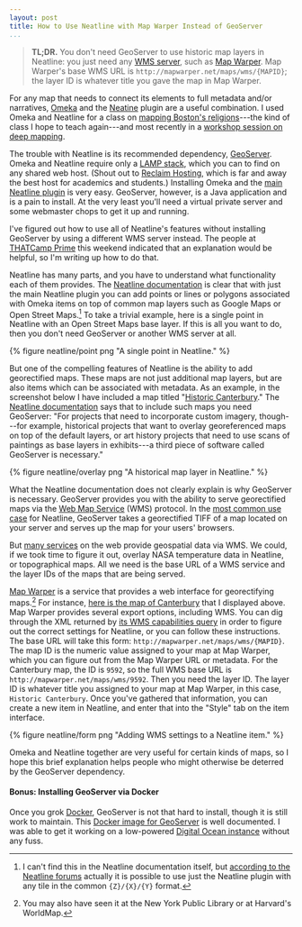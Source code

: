 ```yaml
---
layout: post
title: How to Use Neatline with Map Warper Instead of GeoServer
...
```


> **TL;DR.** You don't need GeoServer to use historic map layers in Neatline: you just need any [WMS server](https://en.wikipedia.org/wiki/Web_Map_Service), such as [Map Warper](http://mapwarper.net/). Map Warper's base WMS URL is `http://mapwarper.net/maps/wms/{MAPID}`; the layer ID is whatever title you gave the map in Map Warper.

For any map that needs to connect its elements to full metadata and/or narratives, [Omeka](http://omeka.org/) and the [Neatine](http://neatline.org/) plugin are a useful combination. I used Omeka and Neatline for a class on [mapping Boston's religions](http://omeka.lts.brandeis.edu/neatline/fullscreen/mapping-bostons-religions)---the kind of class I hope to teach again---and most recently in a [workshop session on deep mapping](http://lincolnmullen.com/projects/spatial-workshop/deep-maps.html).

The trouble with Neatline is its recommended dependency, [GeoServer](http://geoserver.org/). Omeka and Neatline require only a [LAMP stack](https://en.wikipedia.org/wiki/LAMP_(software_bundle)), which you can to find on any shared web host. (Shout out to [Reclaim Hosting](https://portal.reclaimhosting.com/aff.php?aff=004), which is far and away the best host for academics and students.) Installing Omeka and the [main Neatline plugin](http://omeka.org/add-ons/plugins/neatline/) is very easy. GeoServer, however, is a Java application and is a pain to install. At the very least you'll need a virtual private server and some webmaster chops to get it up and running.

I've figured out how to use all of Neatline's features without installing GeoServer by using a different WMS server instead. The people at [THATCamp Prime](http://prime2015.thatcamp.org) this weekend indicated that an explanation would be helpful, so I'm writing up how to do that.

<!--more-->

Neatline has many parts, and you have to understand what functionality each of them provides. The [Neatline documentation](http://docs.neatline.org/installing-neatline.html) is clear that with just the main Neatline plugin you can add points or lines or polygons associated with Omeka items on top of common map layers such as Google Maps or Open Street Maps.[^1] To take a trivial example, here is a single point in Neatline with an Open Street Maps base layer. If this is all you want to do, then you don't need GeoServer or another WMS server at all.

{% figure neatline/point png "A single point in Neatline." %}

But one of the compelling features of Neatline is the ability to add georectified maps. These maps are not just additional map layers, but are also items which can be associated with metadata. As an example, in the screenshot below I have included a map titled "[Historic Canterbury](http://www.davidrumsey.com/luna/servlet/s/sgm48r)." The [Neatline documentation](http://docs.neatline.org/installing-neatline.html) says that to include such maps you need GeoServer: "For projects that need to incorporate custom imagery, though---for example, historical projects that want to overlay georeferenced maps on top of the default layers, or art history projects that need to use scans of paintings as base layers in exhibits---a third piece of software called GeoServer is necessary."

{% figure neatline/overlay png "A historical map layer in Neatline." %}

What the Neatline documentation does not clearly explain is why GeoServer is necessary. GeoServer provides you with the ability to serve georectified maps via the [Web Map Service](https://en.wikipedia.org/wiki/Web_Map_Service) (WMS) protocol. In the [most common use case](http://docs.neatline.org/style-tab-imagery.html) for Neatline, GeoServer takes a georectified TIFF of a map located on your server and serves up the map for your users' browsers.

But [many services](http://trac.osgeo.org/openlayers/wiki/AvailableWMSServices) on the web provide geospatial data via WMS. We could, if we took time to figure it out, overlay NASA temperature data in Neatline, or topographical maps. All we need is the base URL of a WMS service and the layer IDs of the maps that are being served.

[Map Warper](http://mapwarper.net/) is a service that provides a web interface for georectifying maps.[^2] For instance, [here is the map of Canterbury](http://mapwarper.net/maps/9592#Preview_Map_tab) that I displayed above. Map Warper provides several export options, including WMS. You can dig through the XML returned by [its WMS capabilities query](http://mapwarper.net/maps/wms/9592?request=GetCapabilities&service=WMS&version=1.1.1) in order to figure out the correct settings for Neatline, or you can follow these instructions. The base URL will take this form: `http://mapwarper.net/maps/wms/{MAPID}`. The map ID is the numeric value assigned to your map at Map Warper, which you can figure out from the Map Warper URL or metadata. For the Canterbury map, the ID is `9592`, so the full WMS base URL is `http://mapwarper.net/maps/wms/9592`. Then you need the layer ID. The layer ID is whatever title you assigned to your map at Map Warper, in this case, `Historic Canterbury`. Once you've gathered that information, you can create a new item in Neatline, and enter that into the "Style" tab on the item interface.

{% figure neatline/form png "Adding WMS settings to a Neatline item." %}

Omeka and Neatline together are very useful for certain kinds of maps, so I hope this brief explanation helps people who might otherwise be deterred by the GeoServer dependency.

#### Bonus: Installing GeoServer via Docker

Once you grok [Docker](https://www.docker.com/), GeoServer is not that hard to install, though it is still work to maintain. This [Docker image for GeoServer](https://github.com/kartoza/docker-geoserver) is well documented. I was able to get it working on a low-powered [Digital Ocean instance](https://www.digitalocean.com/?refcode=ae1e7cf83916) without any fuss.

[^1]: I can't find this in the Neatline documentation itself, but [according to the Neatline forums](http://omeka.org/forums/topic/adding-osm-base-layer-to-neatline) actually it is possible to use just the Neatline plugin with any tile in the common `{Z}/{X}/{Y}` format.

[^2]: You may also have seen it at the New York Public Library or at Harvard's WorldMap.
